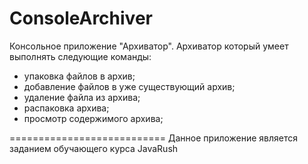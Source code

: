 # ConsoleArchiver
Консольное приложение "Архиватор". Архиватор который умеет выполнять следующие команды:
- упаковка файлов в архив;
- добавление файлов в уже существующий архив;
- удаление файла из архива;
- распаковка архива;
- просмотр содержимого архива;

===========================
Данное приложение является заданием обучающего курса JavaRush
